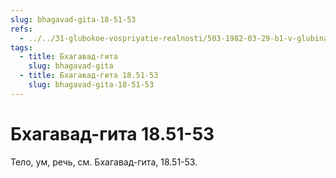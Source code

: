 ```yaml
---
slug: bhagavad-gita-18-51-53
refs:
  - ../../31-glubokoe-vospriyatie-realnosti/503-1982-03-29-b1-v-glubinah-realnosti-prebyvayut-vrindavan-i-soznanie-krishny.md
tags:
  - title: Бхагавад-гита
    slug: bhagavad-gita
  - title: Бхагавад-гита 18.51-53
    slug: bhagavad-gita-18-51-53
---
```


# Бхагавад-гита 18.51-53

Тело, ум, речь, см. Бхагавад-гита, 18.51-53.



